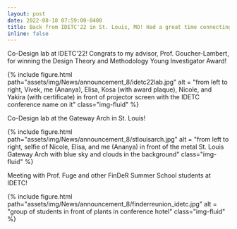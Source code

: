 ```yaml
---
layout: post
date: 2022-08-18 07:59:00-0400
title: Back from IDETC'22 in St. Louis, MO! Had a great time connecting with all of the researchers in the design community in person!
inline: false
---
```


Co-Design lab at IDETC'22! Congrats to my advisor, Prof. Goucher-Lambert, for winning the Design Theory and Methodology Young Investigator Award!
<div class="row">
    <div class="col-sm mt-3 mt-md-0">
        {% include figure.html path="assets/img/News/announcement_8/idetc22lab.jpg" alt = "from left to right, Vivek, me (Ananya), Elisa, Kosa (with award plaque), Nicole, and Yakira (with certificate) in front of projector screen with the IDETC conference name on it" class="img-fluid" %}
    </div>
</div>

Co-Design lab at the Gateway Arch in St. Louis!
<div class="row">
    <div class="col-sm mt-3 mt-md-0">
        {% include figure.html path="assets/img/News/announcement_8/stlouisarch.jpg" alt = "from left to right, selfie of Nicole, Elisa, and me (Ananya) in front of the metal St. Louis Gateway Arch with blue sky and clouds in the background" class="img-fluid" %}
    </div>
</div>

Meeting with Prof. Fuge and other FinDeR Summer School students at IDETC!
<div class="row">
    <div class="col-sm mt-3 mt-md-0">
        {% include figure.html path="assets/img/News/announcement_8/finderreunion_idetc.jpg" alt = "group of students in front of plants in conference hotel" class="img-fluid" %}
    </div>
</div>
